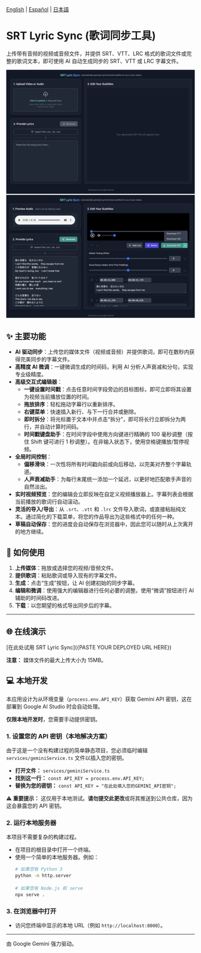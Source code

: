 [English](./README.md) | [Español](./README.es.md) | [日本語](./README.ja.md)

# SRT Lyric Sync (歌词同步工具)

上传带有音频的视频或音频文件，并提供 SRT、VTT、LRC 格式的歌词文件或完整的歌词文本，即可使用 AI 自动生成同步的 SRT、VTT 或 LRC 字幕文件。

![SRT Lyric Sync - 主界面](https://raw.githubusercontent.com/atommy1966/SRT-Lyric-Sync-assets/main/2025-09-12%2014.48.26.png)
![SRT Lyric Sync - 编辑器视图](https://raw.githubusercontent.com/atommy1966/SRT-Lyric-Sync-assets/main/2025-09-12%2014.50.11.png)

## ✨ 主要功能

*   **AI 驱动同步**：上传您的媒体文件（视频或音频）并提供歌词，即可在数秒内获得完美同步的字幕文件。
*   **高精度 AI 微调**：一键微调生成的时间码，利用 AI 分析人声衰减和分句，实现专业级精度。
*   **高级交互式编辑器**：
    *   **一键设置时间戳**：点击任意时间字段旁边的目标图标，即可立即将其设置为视频当前播放位置的时间。
    *   **拖放排序**：轻松拖动字幕行以重新排序。
    *   **右键菜单**：快速插入新行、与下一行合并或删除。
    *   **即时拆分**：将光标置于文本中并点击“拆分”，即可将长行立即拆分为两行，并自动计算时间码。
    *   **时间戳键盘助手**：在时间字段中使用方向键进行精确的 100 毫秒调整（按住 Shift 键可进行 1 秒调整）。在非输入状态下，使用空格键播放/暂停视频。
*   **全局时间控制**：
    *   **偏移滑块**：一次性将所有时间戳向前或向后移动，以完美对齐整个字幕轨道。
    *   **人声衰减助手**：为每行末尾统一添加一个延迟，以更好地匹配歌手声音的自然淡出。
*   **实时视频预览**：您的编辑会立即反映在自定义视频播放器上。字幕列表会根据当前播放的歌词行自动滚动。
*   **灵活的导入/导出**：从 `.srt`、`.vtt` 和 `.lrc` 文件导入歌词，或直接粘贴纯文本。通过简化的下载菜单，将您的作品导出为这些格式中的任何一种。
*   **草稿自动保存**：您的进度会自动保存在浏览器中，因此您可以随时从上次离开的地方继续。

## 🚀 如何使用

1.  **上传媒体**：拖放或选择您的视频/音频文件。
2.  **提供歌词**：粘贴歌词或导入现有的字幕文件。
3.  **生成**：点击“生成”按钮，让 AI 创建初始的同步字幕。
4.  **编辑和微调**：使用强大的编辑器进行任何必要的调整。使用“微调”按钮进行 AI 辅助的时间码改进。
5.  **下载**：以您期望的格式导出同步后的字幕。

---

## 🌐 在线演示

[在此处试用 SRT Lyric Sync]({PASTE YOUR DEPLOYED URL HERE})

**注意：** 媒体文件的最大上传大小为 15MB。

## 💻 本地开发

本应用设计为从环境变量（`process.env.API_KEY`）获取 Gemini API 密钥，这在部署到 Google AI Studio 时会自动处理。

**仅限本地开发时**，您需要手动提供密钥。

### 1. 设置您的 API 密钥（本地解决方案）
由于这是一个没有构建过程的简单静态项目，您必须临时编辑 `services/geminiService.ts` 文件以插入您的密钥。

- **打开文件：** `services/geminiService.ts`
- **找到这一行：** `const API_KEY = process.env.API_KEY;`
- **替换为您的密钥：** `const API_KEY = "在此处填入您的GEMINI_API密钥";`

⚠️ **重要提示：** 这仅用于本地测试。**请勿提交此更改**或将其推送到公共仓库，因为这会暴露您的 API 密钥。

### 2. 运行本地服务器
本项目不需要复杂的构建过程。
- 在项目的根目录中打开一个终端。
- 使用一个简单的本地服务器。例如：
  ```bash
  # 如果您有 Python 3
  python -m http.server

  # 如果您有 Node.js 和 serve
  npx serve .
  ```

### 3. 在浏览器中打开
- 访问您终端中显示的本地 URL（例如 `http://localhost:8000`）。

---

由 Google Gemini 强力驱动。